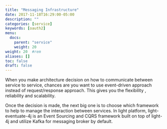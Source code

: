 ```yaml
---
title: "Messaging Infrastructure"
date: 2017-11-18T16:29:00-05:00
description: ""
categories: [service]
keywords: [oauth2]
menu:
  docs:
    parent: "service"
    weight: 20
weight: 20	#rem
aliases: []
toc: false
draft: false
---
```


When you make architecture decision on how to communicate between service to service, chances are you
want to use event-driven approach instead of request/response approach. This gives you the flexibility
, reliability and scalability.
 
Once the decision is made, the next big one is to choose which framework to help to manage the interaction
between services. In light platform, light-eventuate-4j is an Event Sourcing and CQRS framework built on
top of light-4j and utilize Kafka for messaging broker by default. 


 